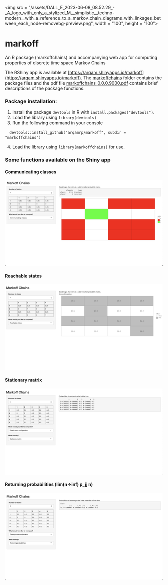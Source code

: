 <img src = "/assets/DALL_E_2023-06-08_08.52.29_-_A_logo_with_only_a_stylized_M__simplistic__techno-modern__with_a_reference_to_a_markov_chain_diagrams_with_linkages_between_each_node-removebg-preview.png", width = "100", height = "100">


# markoff

An R package (markoffchains) and accompanying web app for computing properties of discrete time space Markov Chains

The RShiny app is available at [https://arqam.shinyapps.io/markoff](https://arqam.shinyapps.io/markoff).
The [markoffchains](/markoffchains) folder contains the package files and the pdf file [markoffchains_0.0.0.9000.pdf](markoffchains_0.0.0.9000.pdf) contains brief descriptions of the package functions.



### Package installation:
1. Install the package `devtools` in R with `install.packages("devtools")`.
2. Load the library using `library(devtools)`
3. Run the following command in your console
```
  devtools::install_github("arqamrp/markoff", subdir = "markoffchains")
```
4. Load the library using `library(markoffchains)` for use.


### Some functions available on the Shiny app


#### Communicating classes

![](/assets/comm_classes.png)

#### Reachable states

![](/assets/access.png)

#### Stationary matrix

![](/assets/stat.png)

#### Returning probabilities (lim(n->inf) p_jj n)

![](/assets/rtrn.png)
